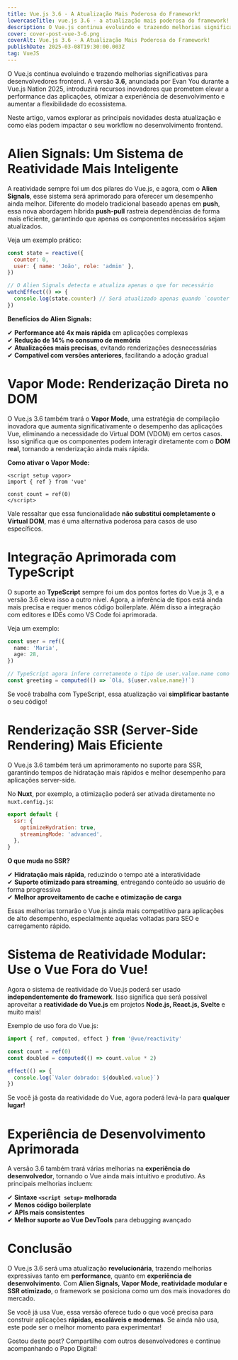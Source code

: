 ```yaml
---
title: Vue.js 3.6 - A Atualização Mais Poderosa do Framework!
lowercaseTitle: vue.js 3.6 - a atualização mais poderosa do framework!
description: O Vue.js continua evoluindo e trazendo melhorias significativas para desenvolvedores frontend. A versão 3.6, anunciada por Evan You durante a Vue.js Nation 2025, introduzirá recursos inovadores que prometem elevar a performance das aplicações, otimizar a experiência de desenvolvimento e aumentar a flexibilidade do ecossistema.
cover: cover-post-vue-3-6.png
coverAlt: Vue.js 3.6 - A Atualização Mais Poderosa do Framework!
publishDate: 2025-03-08T19:30:00.003Z
tag: VueJS
---
```


O Vue.js continua evoluindo e trazendo melhorias significativas para desenvolvedores frontend. A versão **3.6**, anunciada por Evan You durante a Vue.js Nation 2025, introduzirá recursos inovadores que prometem elevar a performance das aplicações, otimizar a experiência de desenvolvimento e aumentar a flexibilidade do ecossistema.

Neste artigo, vamos explorar as principais novidades desta atualização e como elas podem impactar o seu workflow no desenvolvimento frontend.

# Alien Signals: Um Sistema de Reatividade Mais Inteligente

A reatividade sempre foi um dos pilares do Vue.js, e agora, com o **Alien Signals**, esse sistema será aprimorado para oferecer um desempenho ainda melhor. Diferente do modelo tradicional baseado apenas em **push**, essa nova abordagem híbrida **push-pull** rastreia dependências de forma mais eficiente, garantindo que apenas os componentes necessários sejam atualizados.

Veja um exemplo prático:

```javascript
const state = reactive({
  counter: 0,
  user: { name: 'João', role: 'admin' },
})

// O Alien Signals detecta e atualiza apenas o que for necessário
watchEffect(() => {
  console.log(state.counter) // Será atualizado apenas quando `counter` mudar
})
```

**Benefícios do Alien Signals:**

✔ **Performance até 4x mais rápida** em aplicações complexas  
✔ **Redução de 14% no consumo de memória**  
✔ **Atualizações mais precisas**, evitando renderizações desnecessárias  
✔ **Compatível com versões anteriores**, facilitando a adoção gradual

# Vapor Mode: Renderização Direta no DOM

O Vue.js 3.6 também trará o **Vapor Mode**, uma estratégia de compilação inovadora que aumenta significativamente o desempenho das aplicações Vue, eliminando a necessidade do Virtual DOM (VDOM) em certos casos. Isso significa que os componentes podem interagir diretamente com o **DOM real**, tornando a renderização ainda mais rápida.

**Como ativar o Vapor Mode:**

```vue
<script setup vapor>
import { ref } from 'vue'

const count = ref(0)
</script>
```

Vale ressaltar que essa funcionalidade **não substitui completamente o Virtual DOM**, mas é uma alternativa poderosa para casos de uso específicos.

# Integração Aprimorada com TypeScript

O suporte ao **TypeScript** sempre foi um dos pontos fortes do Vue.js 3, e a versão 3.6 eleva isso a outro nível. Agora, a inferência de tipos está ainda mais precisa e requer menos código boilerplate. Além disso a integração com editores e IDEs como VS Code foi aprimorada.

Veja um exemplo:

```typescript
const user = ref({
  name: 'Maria',
  age: 28,
})

// TypeScript agora infere corretamente o tipo de user.value.name como string
const greeting = computed(() => `Olá, ${user.value.name}!`)
```

Se você trabalha com TypeScript, essa atualização vai **simplificar bastante** o seu código!

# Renderização SSR (Server-Side Rendering) Mais Eficiente

O Vue.js 3.6 também terá um aprimoramento no suporte para SSR, garantindo tempos de hidratação mais rápidos e melhor desempenho para aplicações server-side.

No **Nuxt**, por exemplo, a otimização poderá ser ativada diretamente no `nuxt.config.js`:

```javascript
export default {
  ssr: {
    optimizeHydration: true,
    streamingMode: 'advanced',
  },
}
```

**O que muda no SSR?**

✔ **Hidratação mais rápida**, reduzindo o tempo até a interatividade  
✔ **Suporte otimizado para streaming**, entregando conteúdo ao usuário de forma progressiva  
✔ **Melhor aproveitamento de cache e otimização de carga**

Essas melhorias tornarão o Vue.js ainda mais competitivo para aplicações de alto desempenho, especialmente aquelas voltadas para SEO e carregamento rápido.

# Sistema de Reatividade Modular: Use o Vue Fora do Vue!

Agora o sistema de reatividade do Vue.js poderá ser usado **independentemente do framework**. Isso significa que será possível aproveitar a **reatividade do Vue.js** em projetos **Node.js, React.js, Svelte** e muito mais!

Exemplo de uso fora do Vue.js:

```javascript
import { ref, computed, effect } from '@vue/reactivity'

const count = ref(0)
const doubled = computed(() => count.value * 2)

effect(() => {
  console.log(`Valor dobrado: ${doubled.value}`)
})
```

Se você já gosta da reatividade do Vue, agora poderá levá-la para **qualquer lugar!**

# Experiência de Desenvolvimento Aprimorada

A versão 3.6 também trará várias melhorias na **experiência do desenvolvedor**, tornando o Vue ainda mais intuitivo e produtivo. As principais melhorias incluem:

✔ **Sintaxe `<script setup>` melhorada**  
✔ **Menos código boilerplate**  
✔ **APIs mais consistentes**  
✔ **Melhor suporte ao Vue DevTools** para debugging avançado

# Conclusão

O Vue.js 3.6 será uma atualização **revolucionária**, trazendo melhorias expressivas tanto em **performance**, quanto em **experiência de desenvolvimento**. Com **Alien Signals, Vapor Mode, reatividade modular e SSR otimizado**, o framework se posiciona como um dos mais inovadores do mercado.

Se você já usa Vue, essa versão oferece tudo o que você precisa para construir aplicações **rápidas, escaláveis e modernas**. Se ainda não usa, este pode ser o melhor momento para experimentar!

Gostou deste post? Compartilhe com outros desenvolvedores e continue acompanhando o Papo Digital!
